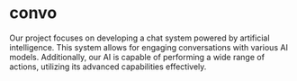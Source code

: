# convo
Our project focuses on developing a chat system powered by artificial intelligence. This system allows for engaging conversations with various AI models. Additionally, our AI is capable of performing a wide range of actions, utilizing its advanced capabilities effectively.
